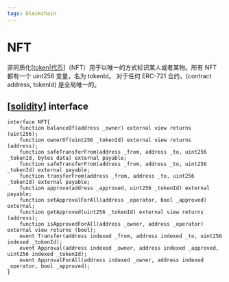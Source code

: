 ```yaml
---
tags: blockchain
---
```


# NFT

非同质化[[token|代币]]（NFT）用于以唯一的方式标识某人或者某物。所有 NFT 都有一个 uint256 变量，名为 tokenId。
对于任何 ERC-721 合约，(contract address, tokenId) 是全局唯一的。

## [[solidity]] interface

```solidity
interface NFT{
    function balanceOf(address _owner) external view returns (uint256);
    function ownerOf(uint256 _tokenId) external view returns (address);
    function safeTransferFrom(address _from, address _to, uint256 _tokenId, bytes data) external payable;
    function safeTransferFrom(address _from, address _to, uint256 _tokenId) external payable;
    function transferFrom(address _from, address _to, uint256 _tokenId) external payable;
    function approve(address _approved, uint256 _tokenId) external payable;
    function setApprovalForAll(address _operator, bool _approved) external;
    function getApproved(uint256 _tokenId) external view returns (address);
    function isApprovedForAll(address _owner, address _operator) external view returns (bool);
    event Transfer(address indexed _from, address indexed _to, uint256 indexed _tokenId);
    event Approval(address indexed _owner, address indexed _approved, uint256 indexed _tokenId);
    event ApprovalForAll(address indexed _owner, address indexed _operator, bool _approved);
}
```

[//begin]: # "Autogenerated link references for markdown compatibility"
[token|代币]: ../concept/token.md "token"
[solidity]: ../concept/solidity.md "solidity"
[//end]: # "Autogenerated link references"
